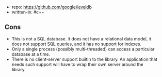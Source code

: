 
- repo: https://github.com/google/leveldb
- written-in: #c++


## Cons

-   This is not a SQL database. It does not have a relational data model, it does not support SQL queries, and it has no support for indexes.
-   Only a single process (possibly multi-threaded) can access a particular database at a time.
-   There is no client-server support builtin to the library. An application that needs such support will have to wrap their own server around the library.




